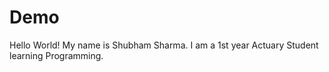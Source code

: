 # Demo

Hello World!
My name is Shubham Sharma. I am a 1st year Actuary Student learning Programming.
